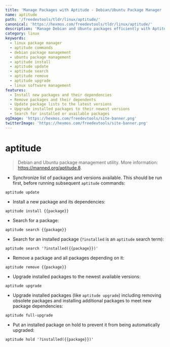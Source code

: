 ```yaml
---
title: 'Manage Packages with Aptitude - Debian/Ubuntu Package Manager | Online Free DevTools by Hexmos'
name: aptitude
path: '/freedevtools/tldr/linux/aptitude/'
canonical: 'https://hexmos.com/freedevtools/tldr/linux/aptitude/'
description: 'Manage Debian and Ubuntu packages efficiently with Aptitude.  Install, remove, update, and search for packages easily. Free online tool, no registration required.'
category: linux
keywords:
  - linux package manager
  - aptitude commands
  - debian package management
  - ubuntu package management
  - aptitude install
  - aptitude update
  - aptitude search
  - aptitude remove
  - aptitude upgrade
  - linux software management
features:
  - Install new packages and their dependencies
  - Remove packages and their dependents
  - Update package lists to the latest versions
  - Upgrade installed packages to their newest versions
  - Search for installed or available packages
ogImage: 'https://hexmos.com/freedevtools/site-banner.png'
twitterImage: 'https://hexmos.com/freedevtools/site-banner.png'
---
```


# aptitude

> Debian and Ubuntu package management utility.
> More information: <https://manned.org/aptitude.8>.

- Synchronize list of packages and versions available. This should be run first, before running subsequent `aptitude` commands:

`aptitude update`

- Install a new package and its dependencies:

`aptitude install {{package}}`

- Search for a package:

`aptitude search {{package}}`

- Search for an installed package (`?installed` is an `aptitude` search term):

`aptitude search '?installed({{package}})'`

- Remove a package and all packages depending on it:

`aptitude remove {{package}}`

- Upgrade installed packages to the newest available versions:

`aptitude upgrade`

- Upgrade installed packages (like `aptitude upgrade`) including removing obsolete packages and installing additional packages to meet new package dependencies:

`aptitude full-upgrade`

- Put an installed package on hold to prevent it from being automatically upgraded:

`aptitude hold '?installed({{package}})'`
